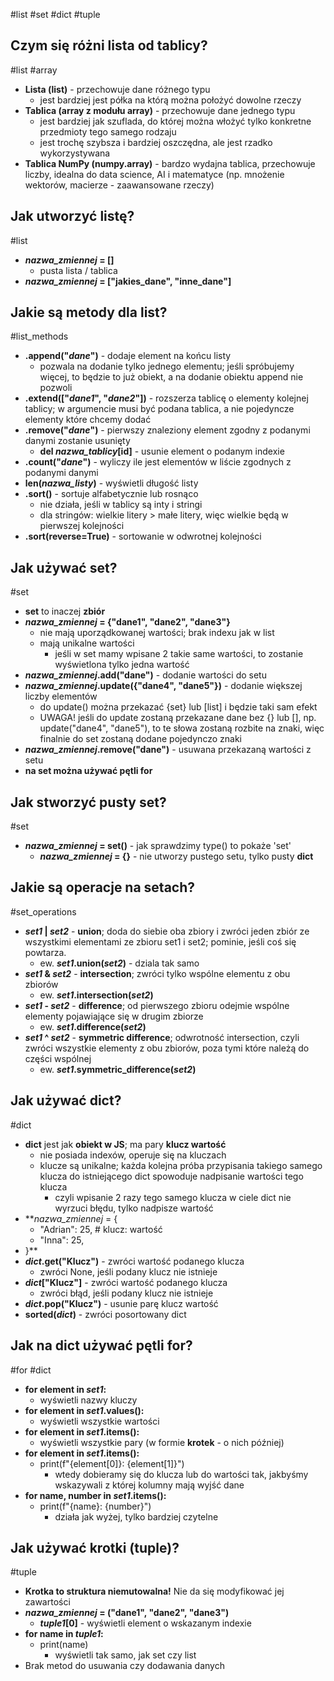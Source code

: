 #list #set #dict #tuple
## Czym się różni lista od tablicy?
#list #array
- **Lista (list)** - przechowuje dane różnego typu
	- jest bardziej jest półka na którą można położyć dowolne rzeczy
- **Tablica (array z modułu array)** - przechowuje dane jednego typu
	- jest bardziej jak szuflada, do której można włożyć tylko konkretne przedmioty tego samego rodzaju 
	- jest trochę szybsza i bardziej oszczędna, ale jest rzadko wykorzystywana
- **Tablica NumPy (numpy.array)** - bardzo wydajna tablica, przechowuje liczby, idealna do data science, AI i matematyce (np. mnożenie wektorów, macierze - zaawansowane rzeczy)
## Jak utworzyć listę?
#list
- ***nazwa_zmiennej* = \[]**
	- pusta lista / tablica
- ***nazwa_zmiennej* = \["jakies_dane", "inne_dane"]**

## Jakie są metody dla list?
#list_methods
- **.append("*dane*")** - dodaje element na końcu listy
	- pozwala na dodanie tylko jednego elementu; jeśli spróbujemy więcej, to będzie to już obiekt, a na dodanie obiektu append nie pozwoli
- **.extend(\["*dane1*", "*dane2*"])** - rozszerza tablicę o elementy kolejnej tablicy; w argumencie musi być podana tablica, a nie pojedyncze elementy które chcemy dodać
- **.remove("*dane*")** - pierwszy znaleziony element zgodny z podanymi danymi zostanie usunięty
	- **del *nazwa_tablicy*\[id]** - usunie element o podanym indexie
- **.count("*dane*")** - wyliczy ile jest elementów w liście zgodnych z podanymi danymi
- **len(*nazwa_listy*)** - wyświetli długość listy
- **.sort()** - sortuje alfabetycznie lub rosnąco
	- nie działa, jeśli w tablicy są inty i stringi
	- dla stringów: wielkie litery > małe litery, więc wielkie będą w pierwszej kolejności
- **.sort(reverse=True)** - sortowanie w odwrotnej kolejności

## Jak używać set?
#set 
- **set** to inaczej **zbiór**
- ***nazwa_zmiennej* = {"dane1", "dane2", "dane3"}**
	- nie mają uporządkowanej wartości; brak indexu jak w list
	- mają unikalne wartości
		- jeśli w set mamy wpisane 2 takie same wartości, to zostanie wyświetlona tylko jedna wartość
- ***nazwa_zmiennej*.add("dane")** - dodanie wartości do setu
- ***nazwa_zmiennej*.update({"dane4", "dane5"})** - dodanie większej liczby elementów
	- do update() można przekazać {set} lub \[list] i będzie taki sam efekt
	- UWAGA! jeśli do update zostaną przekazane dane bez {} lub \[], np. update("dane4", "dane5"), to te słowa zostaną rozbite na znaki, więc finalnie do set zostaną dodane pojedynczo znaki
- ***nazwa_zmiennej*.remove("dane")** - usuwana przekazaną wartości z setu
- **na set można używać pętli for**

## Jak stworzyć pusty set?
#set 
- ***nazwa_zmiennej* = set()** - jak sprawdzimy type() to pokaże 'set'
	- ***nazwa_zmiennej* = {}** - nie utworzy pustego setu, tylko pusty **dict**

## Jakie są operacje na setach?
#set_operations
- ***set1* | *set2*** - **union**; doda do siebie oba zbiory i zwróci jeden zbiór ze wszystkimi elementami ze zbioru set1 i set2; pominie, jeśli coś się powtarza.
	- ew. ***set1*.union(*set2*)** - dziala tak samo
- ***set1* & *set2*** - **intersection**; zwróci tylko wspólne elementu z obu zbiorów
	- ew. ***set1*.intersection(*set2*)**
- ***set1* - *set2*** - **difference**; od pierwszego zbioru odejmie wspólne elementy pojawiające się w drugim zbiorze
	- ew. ***set1*.difference(*set2*)**
- ***set1* ^ *set2*** - **symmetric difference**; odwrotność intersection, czyli zwróci wszystkie elementy z obu zbiorów, poza tymi które należą do części wspólnej
	- ew. ***set1*.symmetric_difference(*set2*)**

## Jak używać dict?
#dict
- **dict** jest jak **obiekt w JS**; ma pary **klucz wartość**
	- nie posiada indexów, operuje się na kluczach
	- klucze są unikalne; każda kolejna próba przypisania takiego samego klucza do istniejącego dict spowoduje nadpisanie wartości tego klucza
		- czyli wpisanie 2 razy tego samego klucza w ciele dict nie wyrzuci błędu, tylko nadpisze wartość
- ***nazwa_zmiennej* = {
	- "Adrian": 25, # klucz: wartość
	- "Inna": 25,
- }**
- ***dict*.get("Klucz")** - zwróci wartość podanego klucza
	- zwróci None, jeśli podany klucz nie istnieje
- ***dict*\["Klucz"]** - zwróci wartość podanego klucza
	- zwróci błąd, jeśli podany klucz nie istnieje
- ***dict*.pop("Klucz")** - usunie parę klucz wartość
- **sorted(*dict*)** - zwróci posortowany dict

## Jak na dict używać pętli for?
#for #dict
- **for element in *set1*:**
	- wyświetli nazwy kluczy
- **for element in *set1*.values():**
	- wyświetli wszystkie wartości
- **for element in *set1*.items():**
	- wyświetli wszystkie pary (w formie **krotek** - o nich później)
- **for element in *set1*.items():**
	- print(f"{element\[0]}: {element\[1]}")
		- wtedy dobieramy się do klucza lub do wartości tak, jakbyśmy wskazywali z której kolumny mają wyjść dane
- **for name, number in *set1*.items():**
	- print(f"{name}: {number}")
		- działa jak wyżej, tylko bardziej czytelne
## Jak używać krotki (tuple)?
#tuple
- **Krotka to struktura niemutowalna!** Nie da się modyfikować jej zawartości
- ***nazwa_zmiennej* = ("dane1", "dane2", "dane3")**
	- ***tuple1*\[0]** - wyświetli element o wskazanym indexie
- **for name in *tuple1*:**
	- print(name)
		- wyświetli tak samo, jak set czy list
- Brak metod do usuwania czy dodawania danych